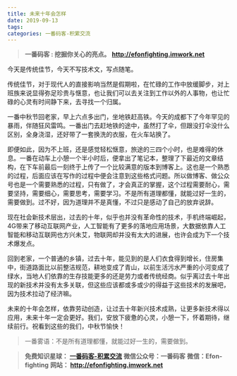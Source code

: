 ```yaml
---
title: 未来十年会怎样
date: 2019-09-13
tags: 
categories: 一番码客-积累交流
---
```


> **一番码客 : 挖掘你关心的亮点。**
> **http://efonfighting.imwork.net**



今天是传统佳节，今天不写技术文，写点随笔。

<!-- more -->

传统佳节，对于现代人的直接影响当然是假期啦，在忙碌的工作中放缓脚步，对上班族来说显得弥足珍贵与惬意，也让我们可以去关注到工作以外的人事物，也让忙碌的心灵有时间静下来，去寻找一个归属。

一番中秋节回老家，早上六点多出门，坐地铁赶高铁。今天的成都下了今年罕见的暴雨，伴随狂风雷鸣。一番出门去赶地铁的途中，虽然打了伞，但跟没打伞没什么区别，全身浇湿，还好带了一套换洗的衣服，在火车站换了。

即便如此，因为不上班，还是感觉轻松惬意，旅途的三四个小时，也是难得的休息。一番在动车上小憩一个半小时后，便拿出了笔记本，整理了下最近的文章结构，在下车前最后一刻终于上传了一个比较满意的版本到博客上。这也是一个熟悉的过程，后面应该在写作的过程中便会注意到这些格式问题。所以做博客、做公众号也是一个需要熟悉的过程，只有做了，才会真正的掌握，这个过程需要耐心，需要坚持，需要细心，需要思考，需要学习。不是所有道理都懂，就能过好一生的，需要做到。过不好，因为道理并不是真懂，不过只是感动了自己的放弃说辞。

现在社会新技术层出，过去的十年，似乎也并没有革命性的技术，手机终端崛起，4G带来了移动互联网产业，人工智能有了更多的落地应用场景，大数据依靠人工智能和移动互联网也方兴未艾，物联网却并没有太大的进展，也许会成为下一个技术爆发点。

回到老家，一个普通的乡镇，过去十年，能见到的是人们衣食得到增长，住房集中，街道路面比以前整洁规范，耕地变成了青山，以前生活污水严重的小河变成了绿水，当地人们依靠的生存技能更多的还是劳力或者传统经商。似乎离过去十年出现的新技术并没有太多关联，但这些应该都或多或少的得益于这些技术的发展吧，因为技术拉动了经济嘛。

未来的十年会怎样，依靠劳动创造，让过去十年新兴技术成熟，让更多新技术得以应用，未来十年一定会更好。我们，安放下疲惫的心灵，小憩一下，怀着期待，继续前行。祝看到这些的我们，中秋节愉快！



> 一番雾语：不是所有道理都懂，就能过好一生的，需要做到。

> **免费知识星球： [一番码客-积累交流]([wwww](https://t.zsxq.com/NRVBURr))**
> **微信公众号：一番码客**
> **微信：Efon-fighting**
> **网站： http://efonfighting.imwork.net**